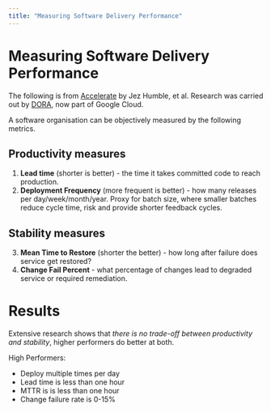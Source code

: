 ```yaml
---
title: "Measuring Software Delivery Performance"
---
```

# Measuring Software Delivery Performance

The following is from [Accelerate](https://www.amazon.co.uk/Accelerate-Software-Performing-Technology-Organizations/dp/1942788339/) by Jez Humble, et al. Research was carried out by [DORA](https://devops-research.com/), now part of Google Cloud.

A software organisation can be objectively measured by the following metrics.

## Productivity measures
1. **Lead time** (shorter is better) - the time it takes committed code to reach production.
2. **Deployment Frequency** (more frequent is better) - how many releases per day/week/month/year.  Proxy for batch size, where smaller batches reduce cycle time, risk and provide shorter feedback cycles.

## Stability measures
3. **Mean Time to Restore** (shorter the better) - how long after failure does service get restored?
4. **Change Fail Percent** - what percentage of changes lead to degraded service or required remediation.

# Results

Extensive research shows that *there is no trade-off between productivity and stability*, higher performers do better at both.

High Performers:
* Deploy multiple times per day
* Lead time is less than one hour
* MTTR is is less than one hour 
* Change failure rate is 0-15%